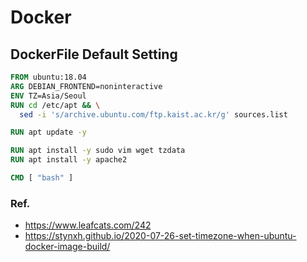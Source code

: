 # Docker


## DockerFile Default Setting

```Dockerfile
FROM ubuntu:18.04
ARG DEBIAN_FRONTEND=noninteractive
ENV TZ=Asia/Seoul
RUN cd /etc/apt && \
  sed -i 's/archive.ubuntu.com/ftp.kaist.ac.kr/g' sources.list

RUN apt update -y

RUN apt install -y sudo vim wget tzdata
RUN apt install -y apache2

CMD [ "bash" ]
```

### Ref.
* <https://www.leafcats.com/242>
* <https://stynxh.github.io/2020-07-26-set-timezone-when-ubuntu-docker-image-build/>
